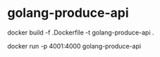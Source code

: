 # golang-produce-api

docker build -f .Dockerfile -t golang-produce-api .

docker run -p 4001:4000 golang-produce-api
